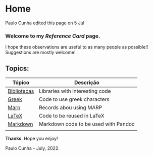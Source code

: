 # Home
Paulo Cunha edited this page on 5 Jul

### Welcome to my _Reference Card_ page.
I hope these observations are useful to as many people as possible!!
Suggestions are mostly welcome!

##  Topics:

| Tópico                                                                                    | Descrição                            |
| ----------------------------------------------------------------------------------------- | ------------------------------------ |
| [Bibliotecas](./files/libs.md)                                                            | Libraries with interesting code      |
| [Greek](https://github.com/cunhapaulo/ReferenceCard/wiki/Greek)                           | Code to use greek characters         |
| [Marp](https://github.com/cunhapaulo/ReferenceCard/wiki/Marp)                             | Records abou using MARP              |
| [LaTeX](./files/latex.md)                                                                    | Code to be reused in LaTeX           |
| [Markdown](https://github.com/cunhapaulo/ReferenceCard/wiki/Markdown-to-LaTeX-via-Pandoc) | Markdown code to be used with Pandoc |
|                                                                                           |                                      |


**Thanks**.
Hope you enjoy!

Paulo Cunha - July, 2022.